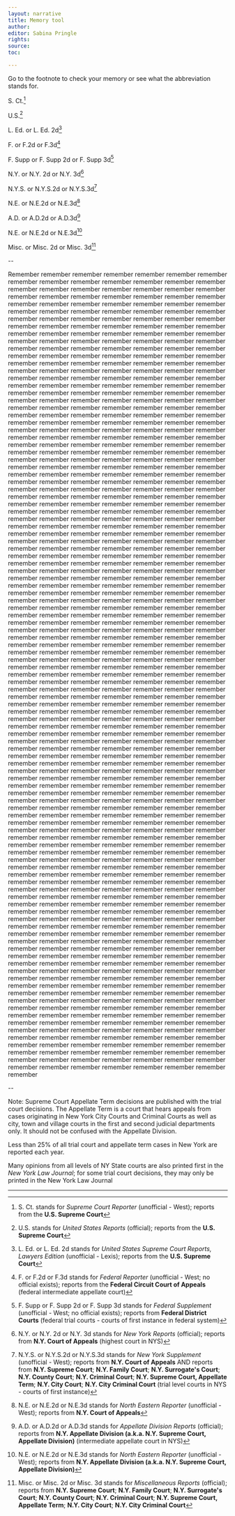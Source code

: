 ```yaml
---
layout: narrative
title: Memory tool
author:
editor: Sabina Pringle
rights:
source:
toc:

---
```

Go to the footnote to check your memory or see what the abbreviation stands for.

S. Ct.[^1]

U.S.[^2]

L. Ed. or L. Ed. 2d[^3]

F. or F.2d or F.3d[^4]

F. Supp or F. Supp 2d or F. Supp 3d[^5]

N.Y. or N.Y. 2d or N.Y. 3d[^6]

N.Y.S. or N.Y.S.2d or N.Y.S.3d[^7]

N.E. or N.E.2d or N.E.3d[^8]

A.D. or A.D.2d or A.D.3d[^9]

N.E. or N.E.2d or N.E.3d[^10]

Misc. or Misc. 2d or Misc. 3d[^11]

--

Remember remember remember remember remember remember remember remember remember remember remember remember remember remember remember remember remember remember remember remember remember remember remember remember remember remember remember remember remember remember remember remember remember remember remember remember remember remember remember remember remember remember remember remember remember remember remember remember remember remember remember remember remember remember remember remember remember remember remember remember remember remember remember remember remember remember remember remember remember remember remember remember remember remember remember remember remember remember remember remember remember remember remember remember remember remember remember remember remember remember remember remember remember remember remember remember remember remember remember remember remember remember remember remember remember remember remember remember remember remember remember remember remember remember remember remember remember remember remember remember remember remember remember remember remember remember remember remember remember remember remember remember remember remember remember remember remember remember remember remember remember remember remember remember remember remember remember remember remember remember remember remember remember remember remember remember remember remember remember remember remember remember remember remember remember remember remember remember remember remember remember remember remember remember remember remember remember remember remember remember remember remember remember remember remember remember remember remember remember remember remember remember remember remember remember remember remember remember remember remember remember remember remember remember remember remember remember remember remember remember remember remember remember remember remember remember remember remember remember remember remember remember remember remember remember remember remember remember remember remember remember remember remember remember remember remember remember remember remember remember remember remember remember remember remember remember remember remember remember remember remember remember remember remember remember remember remember remember remember remember remember remember remember remember remember remember remember remember remember remember remember remember remember remember remember remember remember remember remember remember remember remember remember remember remember remember remember remember remember remember remember remember remember remember remember remember remember remember remember remember remember remember remember remember remember remember remember remember remember remember remember remember remember remember remember remember remember remember remember remember remember remember remember remember remember remember remember remember remember remember remember remember remember remember remember remember remember remember remember remember remember remember remember remember remember remember remember remember remember remember remember remember remember remember remember remember remember remember remember remember remember remember remember remember remember remember remember remember remember remember remember remember remember remember remember remember remember remember remember remember remember remember remember remember remember remember remember remember remember remember remember remember remember remember remember remember remember remember remember remember remember remember remember remember remember remember remember remember remember remember remember remember remember remember remember remember remember remember remember remember remember remember remember remember remember remember remember remember remember remember remember remember remember remember remember remember remember remember remember remember remember remember remember remember remember remember remember remember remember remember remember remember remember remember remember remember remember remember remember remember remember remember remember remember remember remember remember remember remember remember remember remember remember remember remember remember remember remember remember remember remember remember remember remember remember remember remember remember remember remember remember remember remember remember remember remember remember remember remember remember remember remember remember remember remember remember remember remember remember remember remember remember remember remember remember remember remember remember remember remember remember remember remember remember remember remember remember remember remember remember remember remember remember remember remember remember remember remember remember remember remember remember remember remember remember remember remember remember remember remember remember remember remember remember remember remember remember remember remember remember remember remember remember remember remember remember remember remember remember remember remember remember remember remember remember remember remember remember remember remember remember remember remember remember remember remember remember remember remember remember remember remember remember remember remember remember remember remember remember remember remember remember remember remember remember remember remember remember remember remember remember remember remember remember remember remember remember remember remember remember remember remember remember remember remember remember remember remember remember remember remember remember remember remember remember remember remember remember remember remember remember remember remember remember remember remember remember remember remember remember remember remember remember remember remember remember remember remember remember remember remember remember remember remember remember remember remember remember remember remember remember remember remember remember remember remember remember remember remember remember remember remember remember remember remember remember remember remember remember remember remember remember remember remember remember remember remember remember remember remember remember remember remember remember remember remember remember remember remember remember remember remember remember remember remember remember remember remember remember remember remember remember remember remember remember remember remember remember remember remember remember remember remember remember remember remember remember remember remember remember remember remember remember remember remember remember remember remember remember remember remember remember remember remember remember remember remember

--

[^1]: S. Ct. stands for *Supreme Court Reporter* (unofficial - West); reports from the **U.S. Supreme Court**

[^2]: U.S. stands for *United States Reports* (official); reports from the **U.S. Supreme Court**

[^3]: L. Ed. or L. Ed. 2d[^2] stands for *United States Supreme Court Reports, Lawyers Edition* (unofficial - Lexis); reports from the **U.S. Supreme Court**

[^4]: F. or F.2d or F.3d stands for *Federal Reporter* (unofficial - West; no official exists); reports from the **Federal Circuit Court of Appeals** (federal intermediate appellate court)

[^5]: F. Supp or F. Supp 2d or F. Supp 3d stands for *Federal Supplement* (unofficial - West; no official exists); reports from **Federal District Courts** (federal trial courts - courts of first instance in federal system)

[^6]: N.Y. or N.Y. 2d or N.Y. 3d stands for *New York Reports* (official); reports from **N.Y. Court of Appeals** (highest court in NYS)

[^7]: N.Y.S. or N.Y.S.2d or N.Y.S.3d stands for *New York Supplement* (unofficial - West); reports from **N.Y. Court of Appeals** AND reports from **N.Y. Supreme Court**; **N.Y. Family Court**; **N.Y. Surrogate's Court**; **N.Y. County Court**; **N.Y. Criminal Court**; **N.Y. Supreme Court, Appellate Term**; **N.Y. City Court**; **N.Y. City Criminal Court** (trial level courts in NYS - courts of first instance)

[^8]: N.E. or N.E.2d or N.E.3d stands for *North Eastern Reporter* (unofficial - West); reports from **N.Y. Court of Appeals**

[^9]: A.D. or A.D.2d or A.D.3d stands for *Appellate Division Reports* (official); reports from **N.Y. Appellate Division (a.k.a. N.Y. Supreme Court, Appellate Division)** (intermediate appellate court in NYS)

[^10]: N.E. or N.E.2d or N.E.3d stands for *North Eastern Reporter* (unofficial - West); reports from **N.Y. Appellate Division (a.k.a. N.Y. Supreme Court, Appellate Division)**

[^11]: Misc. or Misc. 2d or Misc. 3d stands for *Miscellaneous Reports* (official); reports from **N.Y. Supreme Court**; **N.Y. Family Court**; **N.Y. Surrogate's Court**; **N.Y. County Court**; **N.Y. Criminal Court**; **N.Y. Supreme Court, Appellate Term**; **N.Y. City Court**; **N.Y. City Criminal Court**

Note: Supreme Court Appellate Term decisions are published with the trial court decisions. The Appellate Term is a court that hears appeals from cases originating in New York City Courts and Criminal Courts as well as city, town and village courts in the first and second judicial departments only. It should not be confused with the Appellate Division.

Less than 25% of all trial court and appellate term cases in New York are reported each year.

Many opinions from all levels of NY State courts are also printed first in the *New York Law Journal*; for some trial court decisions, they may only be printed in the New York Law Journal

---
